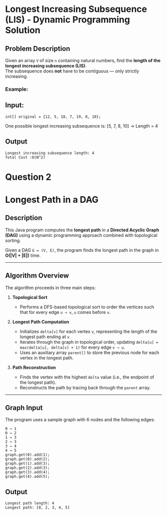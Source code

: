 # Longest Increasing Subsequence (LIS) - Dynamic Programming Solution

##  Problem Description
Given an array `V` of size `n` containing natural numbers, find the **length of the longest increasing subsequence (LIS)**.  
The subsequence does **not** have to be contiguous — only strictly increasing.

### Example:

## Input:
```
int[] original = {12, 5, 18, 7, 19, 8, 10};
```

One possible longest increasing subsequence is:
[5, 7, 8, 10] → Length = 4


## Output
```
Longest increasing subsequence length: 4
Total Cost :O(N^2)
```

# Question 2

# Longest Path in a DAG

##  Description

This Java program computes the **longest path** in a **Directed Acyclic Graph (DAG)** using a dynamic programming approach combined with topological sorting.

Given a DAG `G = (V, E)`, the program finds the longest path in the graph in **O(|V| + |E|)** time.

---

##  Algorithm Overview

The algorithm proceeds in three main steps:

1. **Topological Sort**  
   - Performs a DFS-based topological sort to order the vertices such that for every edge `u → v`, `u` comes before `v`.
  
2. **Longest Path Computation**  
   - Initializes `delta[v]` for each vertex `v`, representing the length of the longest path ending at `v`.
   - Iterates through the graph in topological order, updating `delta[u] = max(delta[u], delta[v] + 1)` for every edge `v → u`.
   - Uses an auxiliary array `parent[]` to store the previous node for each vertex in the longest path.

3. **Path Reconstruction**  
   - Finds the vertex with the highest `delta` value (i.e., the endpoint of the longest path).
   - Reconstructs the path by tracing back through the `parent` array.

---

##  Graph Input
The program uses a sample graph with 6 nodes and the following edges:
```
0 → 1
0 → 2
1 → 3
2 → 3
3 → 4
4 → 5
graph.get(0).add(1);
graph.get(0).add(2);
graph.get(1).add(3);
graph.get(2).add(3);
graph.get(3).add(4);
graph.get(4).add(5);
```


## Output

```
Longest path length: 4
Longest path: [0, 2, 3, 4, 5]
```
